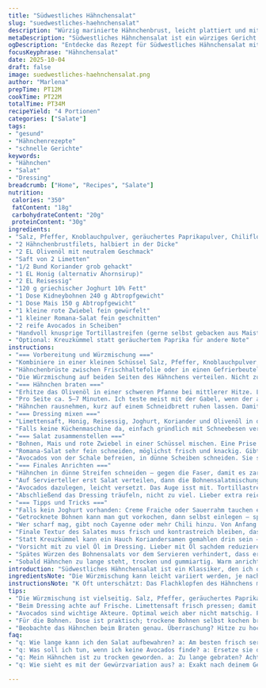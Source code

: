 ```yaml
---
title: "Südwestliches Hähnchensalat"
slug: "suedwestliches-haehnchensalat"
description: "Würzig marinierte Hähnchenbrust, leicht plattiert und mit geräuchertem Paprika, Chili und Knoblauch gewürzt. Darauf ein bunter Salat aus Bohnen, Mais, roten Zwiebeln und cremiger Avocado. Limetten-Honig-Joghurt-Dressing sorgt für säuerliche Frische, begleitet von knusprigen Tortillastreifen. Ein schnelles Gericht, bei dem Timing und Texturen entscheidend sind. Perfekt für ein unkompliziertes Mittag- oder Abendessen mit mexikanischem Flair."
metaDescription: "Südwestliches Hähnchensalat ist ein würziges Gericht mit mariniertem Hähnchen, Bohnensalat und frischem Dressing, perfekt für Genuss und einfache Zubereitung."
ogDescription: "Entdecke das Rezept für Südwestliches Hähnchensalat mit zartem Hähnchen, buntem Salat und limettigen Joghurt; ideal für jede Gelegenheit."
focusKeyphrase: "Hähnchensalat"
date: 2025-10-04
draft: false
image: suedwestliches-haehnchensalat.png
author: "Marlena"
prepTime: PT12M
cookTime: PT22M
totalTime: PT34M
recipeYield: "4 Portionen"
categories: ["Salate"]
tags:
- "gesund"
- "Hähnchenrezepte"
- "schnelle Gerichte"
keywords:
- "Hähnchen"
- "Salat"
- "Dressing"
breadcrumb: ["Home", "Recipes", "Salate"]
nutrition: 
 calories: "350"
 fatContent: "18g"
 carbohydrateContent: "20g"
 proteinContent: "30g"
ingredients:
- "Salz, Pfeffer, Knoblauchpulver, geräuchertes Paprikapulver, Chiliflocken 1 Prise jeweils"
- "2 Hähnchenbrustfilets, halbiert in der Dicke"
- "2 EL Olivenöl mit neutralem Geschmack"
- "Saft von 2 Limetten"
- "1/2 Bund Koriander grob gehackt"
- "1 EL Honig (alternativ Ahornsirup)"
- "2 EL Reisessig"
- "120 g griechischer Joghurt 10% Fett"
- "1 Dose Kidneybohnen 240 g Abtropfgewicht"
- "1 Dose Mais 150 g Abtropfgewicht"
- "1 kleine rote Zwiebel fein gewürfelt"
- "1 kleiner Romana-Salat fein geschnitten"
- "2 reife Avocados in Scheiben"
- "Handvoll knusprige Tortillastreifen (gerne selbst gebacken aus Maistortillas)"
- "Optional: Kreuzkümmel statt geräuchertem Paprika für andere Note"
instructions:
- "=== Vorbereitung und Würzmischung ==="
- "Kombiniere in einer kleinen Schüssel Salz, Pfeffer, Knoblauchpulver, geräuchertes Paprikapulver und Chiliflocken. Die Chiliflocken etwas reduzieren, wenn eher mild gewünscht. Habe ich immer griffbereit, wenn ich tiefe Aromen in tropische Gerichte schmeiße."
- "Hähnchenbrüste zwischen Frischhaltefolie oder in einen Gefrierbeutel legen. Mit einem Fleischklopfer vorsichtig flach klopfen, etwa halb so dick wie ursprünglich. Bringt gleichmäßige Garzeit und zartere Textur, ohne trocken zu werden. Keine rohe Gewalt – nur sanft klopfen."
- "Die Würzmischung auf beiden Seiten des Hähnchens verteilen. Nicht zu viel, aber satt genug, dass jede Gabel Würze abbekommt."
- "=== Hähnchen braten ==="
- "Erhitze das Olivenöl in einer schweren Pfanne bei mittlerer Hitze. Lieber etwas länger erwärmen lassen bis das Öl leicht schimmert, dann Hähnchen einlegen. Brutzelt leise, kleine Spritzer, der typische Duft von geräuchertem Paprika steigt auf."
- "Pro Seite ca. 5–7 Minuten. Ich teste meist mit der Gabel, wenn der austretende Saft klar ist und die Oberfläche goldbraun, passt das. Kerntemperatur um 74 Grad Celsius bestätigt die Sicherheit, aber oft merkt man am Gefühl schon."
- "Hähnchen rausnehmen, kurz auf einem Schneidbrett ruhen lassen. Damit der Saft sich setzt, bleibt saftig. Auf keinen Fall sofort schneiden – verschenkte Feuchtigkeit."
- "=== Dressing mixen ==="
- "Limettensaft, Honig, Reisessig, Joghurt, Koriander und Olivenöl in den kleinen Mixer oder Foodprozessor geben. Kurz pulsieren bis homogen. Nicht zu lange, sonst wird die Sauce zu dünn. Soll cremig bleiben mit kleinen Kräuterstückchen, sieht später schick aus."
- "Falls keine Küchenmaschine da, einfach gründlich mit Schneebesen verrühren. Koriander möglichst fein hacken vorher."
- "=== Salat zusammenstellen ==="
- "Bohnen, Mais und rote Zwiebel in einer Schüssel mischen. Eine Prise Salz und ein Spritzer Limettensaft dazugeben. Ich mache das immer während das Hähnchen in der Pfanne ist, spart Zeit."
- "Romana-Salat sehr fein schneiden, möglichst frisch und knackig. Gibt Textur und Frische. Wer lieber Rucola nimmt, kann das auch probieren – schmeckt herber."
- "Avocados von der Schale befreien, in dünne Scheiben schneiden. Sie sollten gerade weich genug sein, um mit dem Finger leicht einzudrücken, aber nicht matschig. Sonst droht Brei statt Biss."
- "=== Finales Anrichten ==="
- "Hähnchen in dünne Streifen schneiden – gegen die Faser, damit es zarter wirkt. In Streifen oder feine Scheiben, wie du hübscher findest."
- "Auf Servierteller erst Salat verteilen, dann die Bohnensalatmischung darauf häufen, danach die Hähnchenstreifen."
- "Avocados dazulegen, leicht versetzt. Das Auge isst mit. Tortillastreifen großzügig direkt vor dem Servieren darüber streuen für Crunch. Sonst werden sie schnell weich und labberig."
- "Abschließend das Dressing träufeln, nicht zu viel. Lieber extra reichen, damit jeder selbst entscheidet."
- "=== Tipps und Tricks ==="
- "Falls kein Joghurt vorhanden: Creme Fraiche oder Sauerrahm tauchen ein als Ersatz; gibt milcheigene Cremigkeit. Limettensaft immer frisch pressen, aromatischer als aus Flasche."
- "Getrocknete Bohnen kann man gut vorkochen, dann selbst einlegen – spart Konservierungsstoffe und gibt Frische."
- "Wer scharf mag, gibt noch Cayenne oder mehr Chili hinzu. Von Anfang an dosieren, damit es nicht überkocht."
- "Finale Textur des Salates muss frisch und kontrastreich bleiben, das macht den Unterschied zwischen langweilig und interessant."
- "Statt Kreuzkümmel kann ein Hauch Koriandersamen gemahlen drin sein – gibt eine andere Süße, die ich mag."
- "Vorsicht mit zu viel Öl im Dressing. Lieber mit Öl sạchdem reduzieren als mit Limettensaft übertreiben – sonst wird der Salat matschig."
- "Spätes Würzen des Bohnensalats vor dem Servieren verhindert, dass er zu salzig oder wässrig wird."
- "Sobald Hähnchen zu lange steht, trocken und gummiartig. Warm anrichten, dann sofort essen."
introduction: "Südwestliches Hähnchensalat ist ein Klassiker, den ich oft modifiziere. Nie faul einfach zu würzen, sonst wird's fade. Das Flachklopfen des Hähnchens macht es schnell gar, saftig und einheitlich. Die Kombination aus Bohnen, Mais und roten Zwiebeln gibt Struktur und eine milde Süße. Das Limetten-Honig-Joghurt-Dressing ist eine wichtige Frischequelle, sie balanciert scharf und salzig aus. Tortillastreifen bringen unverzichtbaren Crunch. In all meinen Versuchen ging es darum, Produkte frisch zu halten – kein matschiger Salat. Ich empfehle, genau auf Temperaturen und Schnitttechnik zu achten, sonst wird das Ergebnis blass und trocken. Ein tolles Essen für unkomplizierte Tage, das satt macht, aber nicht beschwert."
ingredientsNote: "Die Würzmischung kann leicht variiert werden, je nachdem, wie scharf oder rauchig man möchte. Ich tausche geräuchertes Paprikapulver gelegentlich gegen Kreuzkümmel, weil es eine andere Tiefe gibt. Rotes Zwiebelwürfeln sorgt für Farbe und Biss, kann aber durch milder Gemüsezwiebel ersetzt werden, wenn man es dezenter will. Avocados sollten reif und fest, aber nicht matschig sein – ansonsten macht der Salat schlapp. Kidneybohnen und Mais aus der Dose sind pragmatisch; alternativ vorgekochte trockene Bohnen erhöhen den Frischefaktor. Der Joghurt sorgt für cremige Balance, hier gelingt auch saure Sahne. Limettenessenz und Reisessig haben beide ihre Daseinsberechtigung, bringen Frische und Säure. Das Olivenöl muss nicht extra nativ sein, aber ein mildes ohne zu starke Bitterkeit passt am besten, sonst kontrolliert der Ölgeschmack zu sehr die Komposition. Wer das Dressing intuitiv mit Honig oder Ahornsirup süßt, kann den Süßegrad steuern."
instructionsNote: "K Oft unterschätzt: Das Flachklopfen des Hähnchens macht den Garprozess schnell und gleichmäßig. Vorsicht mit zu hoher Hitze, sonst wird außen schwarz und innen roh. Mitteltemperatur und sinnvolles Timing führt zur saftigen Textur. Ich verlasse mich neben Zeit auf den Widerstand, wenn ich die Gabel reinsteche oder die Oberflächenfarbe schaue. Das Ruhen nach dem Braten ist entscheidend, damit die Säfte zurückgezogen werden. Das Dressing mit Kräutern und Limette sehr frisch mixen, nicht überpürieren – so bleibt die Textur spannend. Während der Garzeit mixe ich den Bohnensalat, alles frisch und schnell. Avocado zuletzt schneiden und vorsichtig untermengen oder aufschichten, damit sie nicht braun wird. Tortillastreifen kommen erst kurz vor dem Servieren aufs Gericht, sonst verlieren sie das Knusprig-Element. Zusammengebaut wird schnell, obwohl die Einzelschritte gut vorbereitet sein sollten. So bleiben Texturen knackig und nicht geschmeidig oder feucht. Ein wenig mehr Experimentierfreude bei den Gewürzen lohnt sich immer."
tips:
- "Die Würzmischung ist vielseitig. Salz, Pfeffer, geräuchertes Paprika; experimentiere. Reduziere die Chili, wenn du es milder magst. Hähnchenfleisch flach klopfen ist entscheidend. Verhindert ungleichmäßiges Garen. Genau so, wie du es magst. Achte auf die Kerntemperatur; wichtig fürs saftige Ergebnis. Lust auf Variation? Versuche stattdessen Kreuzkümmel."
- "Beim Dressing achte auf Frische. Limettensaft frisch pressen; damit hebst du die Aromen. Optisch bleibt der Joghurt cremig. Gut mixen, bis kleine Kräuterstücke entstehen. Rasche in der Küche? Schneller Handgriff. Mit dem Schneebesen geht es auch. Ich mache das oft parallel während das Hähnchen brutzelt."
- "Avocados sind wichtige Akteure. Optimal weich aber nicht matschig. Perfekte Farbe, zur Aufopferung der Textur bedenken. Schneide sie als letzten Schritt. Vorher braun? Ein wenig Zitronensaft drauf. Schmeckt und sieht gut aus. Tortillastreifen erst kurz vor dem Servieren dazugeben. Verliert schnell den Crunch, wenn du sie zu früh legst."
- "Für die Bohnen. Dose ist praktisch; trockene Bohnen selbst kochen bringt Frische. Chilipulver während des Kochens hinzufügen. Lust auf mehr Schärfe? Cayenne macht's möglich. Timing und Technik zählen sehr. Leicht anbraten, dann gut abschmecken. Wenn der Bohnensalat zu lange steht, wässrig. Besser direkt umfüllen."
- "Beobachte das Hähnchen beim Braten genau. Überraschung? Hitze zu hoch, außen schwarz, innen roh. Ich verwende eine Gabel zum Testen. Wenn der Saft klar ist, alles gut. Ruhen lassen ist kein Scherz. Säfte zurückziehen. Koche alles gleichzeitig, das spart Zeit. Ideal für stressige Tage."
faq:
- "q: Wie lange kann ich den Salat aufbewahren? a: Am besten frisch servieren. So bleibt die Textur knackig. Aber, bis zu zwei Tage im Kühlschrank. Dressing separat lagern. Dann wird nichts matschig. Bei Hitze immer aufpassen; abschmecken reicht."
- "q: Was soll ich tun, wenn ich keine Avocados finde? a: Ersetze sie durch gekochte, pürierte Erbsen. Geben einem cremigen Effekt. Oder einfach weglassen, die Textur ändert sich, aber das Gericht bleibt gut. Mehr Zutaten? Eine Handvoll Nüsse zusätzlich bringt Crunch."
- "q: Mein Hähnchen ist zu trocken geworden. a: Zu lange gebraten? Achte auf die Zeit. Bei Herdwärme immer schnell reagieren. Wenn doch passiert, in Brühe kurz ziehen lassen. Klarer Saft ist wichtig für den perfekten Biss."
- "q: Wie sieht es mit der Gewürzvariation aus? a: Exakt nach deinem Geschmack anpassen. Trau dich was Neues auszuprobieren. Gern mal mehr Koriander oder Gemüsezwiebel statt rot. Verleihe den eigenen Twist – das ist kulinarischer Spaß."

---
```

